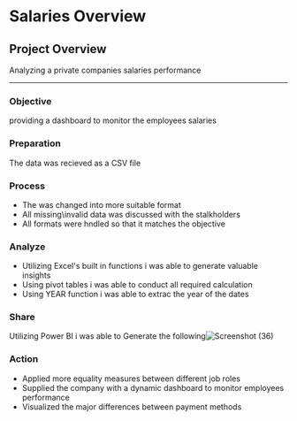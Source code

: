 # Salaries Overview
## Project Overview

Analyzing a private companies salaries performance 

---

### Objective 

providing a dashboard to monitor the employees salaries

### Preparation 

The data was recieved as a CSV file           

### Process

- The was changed into more suitable format
- All missing\invalid data was discussed with the stalkholders
- All formats were hndled so that it matches the objective

### Analyze 

- Utilizing Excel's built in functions i was able to generate valuable insights
- Using pivot tables i was able to conduct all required calculation
- Using YEAR function i was able to extrac the year of the dates

### Share 

Utilizing Power BI i was able to Generate the following![Screenshot (36)](https://github.com/AbdelrahmanHemdan17/Salaries-Overview/assets/161534505/a69ea513-e7a9-4623-8836-4cd46a673fb3)

### Action 

- Applied more equality measures between different job roles
- Supplied the company with a dynamic dashboard to monitor employees performance
- Visualized the major differences between payment methods








